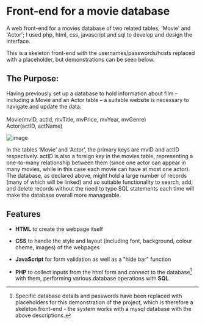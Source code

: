 # Front-end for a movie database
A web front-end for a movies database of two related tables, 'Movie' and 'Actor'; I used php, html, css, javascript and sql to develop and design the interface.

This is a skeleton front-end with the usernames/passwords/hosts replaced with a placeholder, but demonstrations can be seen below.

## The Purpose:
Having previously set up a database to hold information about film – including a Movie
and an Actor table – a suitable website is necessary to navigate and update the data:
<br><br>
  Movie(mvID, actId, mvTitle, mvPrice, mvYear, mvGenre)
  <br>
  Actor(actID, actName)
<br>

![image](https://github.com/Tanaya-27/movie-data-front-end/assets/75646651/7cccf2f5-09f1-420c-baaa-8f7d1de0bc97)

In the tables ‘Movie’ and ‘Actor’, the primary keys are mvID and actID respectively.
actID is also a foreign key in the movies table, representing a one-to-many relationship
between them (since one actor can appear in many movies, while in this case each movie
can have at most one actor).
The database, as declared above, might hold a large number of records (many of which
will be linked) and so suitable functionality to search, add, and delete records without the
need to type SQL statements each time will make the database overall more manageable.

## Features
- **HTML** to create the webpage itself

- **CSS** to handle the style and layout (including font, background, colour cheme, images) of the webpages

- **JavaScript** for form validation as well as a "hide bar" function

- **PHP** to collect inputs from the html form and connect to the database[^fn] with them, performing various database operations with **SQL**

[^fn]: Specific database details and passwords have been replaced with placeholders for this demonstration of the project, which is therefore a skeleton front-end - the system works with a mysql database with the above descriptions.
